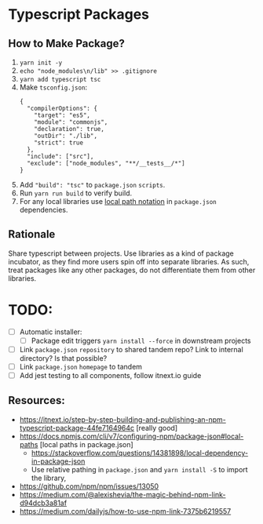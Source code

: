 # Typescript Packages 

## How to Make Package? 
1. `yarn init -y`
2. `echo "node_modules\n/lib" >> .gitignore`
3. `yarn add typescript tsc`
4. Make `tsconfig.json`: 
    ``` 
    {
      "compilerOptions": {
        "target": "es5",
        "module": "commonjs",
        "declaration": true,
        "outDir": "./lib",
        "strict": true
      },
      "include": ["src"],
      "exclude": ["node_modules", "**/__tests__/*"]
    }
    ```
5. Add `"build": "tsc"` to `package.json` `scripts`. 
6. Run `yarn run build` to verify build. 
7. For any local libraries use [local path notation](https://docs.npmjs.com/cli/v7/configuring-npm/package-json#local-paths) in `package.json` dependencies. 

## Rationale
Share typescript between projects. Use libraries as a kind of package incubator, as they find more users spin off into separate libraries. As such, treat packages like any other packages, do not differentiate them from other libraries. 

# TODO:
- [ ] Automatic installer: 
    - [ ] Package edit triggers `yarn install --force` in downstream projects 
- [ ] Link `package.json` `repository` to shared tandem repo? Link to internal directory? Is that possible? 
- [ ] Link `package.json` `homepage` to tandem 
- [ ] Add jest testing to all components, follow itnext.io guide

## Resources: 
- https://itnext.io/step-by-step-building-and-publishing-an-npm-typescript-package-44fe7164964c [really good]
- https://docs.npmjs.com/cli/v7/configuring-npm/package-json#local-paths [local paths in package.json]
    - https://stackoverflow.com/questions/14381898/local-dependency-in-package-json
    - Use relative pathing in `package.json` and `yarn install -S` to import the library, 
- https://github.com/npm/npm/issues/13050
- https://medium.com/@alexishevia/the-magic-behind-npm-link-d94dcb3a81af
- https://medium.com/dailyjs/how-to-use-npm-link-7375b6219557
